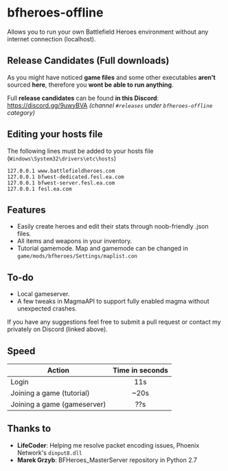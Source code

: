 # bfheroes-offline
Allows you to run your own Battlefield Heroes environment without any internet connection (localhost).

## Release Candidates (Full downloads)
As you might have noticed **game files** and some other executables **aren't** sourced **here**, therefore you **wont be able to run anything**.

Full **release candidates** can be found **in this Discord**: https://discord.gg/9uwyBVA *(channel `#releases` under `bfheroes-offline` category)*

## Editing your hosts file
The following lines must be added to your hosts file (`Windows\System32\drivers\etc\hosts`)
```
127.0.0.1 www.battlefieldheroes.com
127.0.0.1 bfwest-dedicated.fesl.ea.com
127.0.0.1 bfwest-server.fesl.ea.com
127.0.0.1 fesl.ea.com
```

## Features
* Easily create heroes and edit their stats through noob-friendly .json files.
* All items and weapons in your inventory.
* Tutorial gamemode. Map and gamemode can be changed in `game/mods/bfheroes/Settings/maplist.con`

## To-do
* Local gameserver.
* A few tweaks in MagmaAPI to support fully enabled magma without unexpected crashes.

If you have any suggestions feel free to submit a pull request or contact my privately on Discord (linked above).

## Speed

| Action        | Time in seconds |
| ------------- |:---------------:|
| Login         | 11s             |
| Joining a game (tutorial)| ~20s             |
| Joining a game (gameserver)| ??s             |

## Thanks to
* **LifeCoder**: Helping me resolve packet encoding issues, Phoenix Network's `dinput8.dll`
* **Marek Grzyb**: BFHeroes_MasterServer repository in Python 2.7
